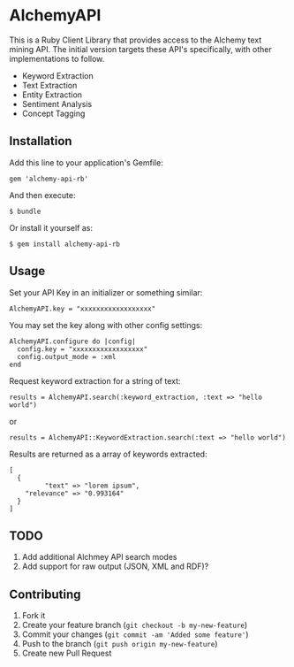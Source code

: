 # AlchemyAPI

This is a Ruby Client Library that provides access to the Alchemy text mining API. The initial version targets these  API's specifically, with other implementations to follow.

* Keyword Extraction
* Text Extraction
* Entity Extraction
* Sentiment Analysis
* Concept Tagging

## Installation

Add this line to your application's Gemfile:

    gem 'alchemy-api-rb'

And then execute:

    $ bundle

Or install it yourself as:

    $ gem install alchemy-api-rb

## Usage

Set your API Key in an initializer or something similar:

    AlchemyAPI.key = "xxxxxxxxxxxxxxxxxx"

You may set the key along with other config settings:

    AlchemyAPI.configure do |config|
      config.key = "xxxxxxxxxxxxxxxxxx"
      config.output_mode = :xml
    end

Request keyword extraction for a string of text:

    results = AlchemyAPI.search(:keyword_extraction, :text => "hello world")

or

    results = AlchemyAPI::KeywordExtraction.search(:text => "hello world")

Results are returned as a array of keywords extracted:

    [
      {
             "text" => "lorem ipsum",
        "relevance" => "0.993164"
      }
    ]

## TODO

1. Add additional Alchmey API search modes
2. Add support for raw output (JSON, XML and RDF)?

## Contributing

1. Fork it
2. Create your feature branch (`git checkout -b my-new-feature`)
3. Commit your changes (`git commit -am 'Added some feature'`)
4. Push to the branch (`git push origin my-new-feature`)
5. Create new Pull Request
